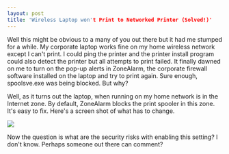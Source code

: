```yaml
---
layout: post
title: 'Wireless Laptop won't Print to Networked Printer (Solved!)'
---
```

Well this might be obvious to a many of you out there but it had me stumped for a while. My corporate laptop works fine on my home wireless network except I can't print. I could ping the printer and the printer install program could also detect the printer but all attempts to print failed. It finally dawned on me to turn on the pop-up alerts in ZoneAlarm, the corporate firewall software installed on the laptop and try to print again. Sure enough, spoolsve.exe was being blocked. But why?

Well, as it turns out the laptop, when running on my home network is in the Internet zone. By default, ZoneAlarm blocks the print spooler in this zone. It's easy to fix. Here's a screen shot of what has to change.

![](/Blog/zonealarm.png)

Now the question is what are the security risks with enabling this setting? I don't know. Perhaps someone out there can comment?
